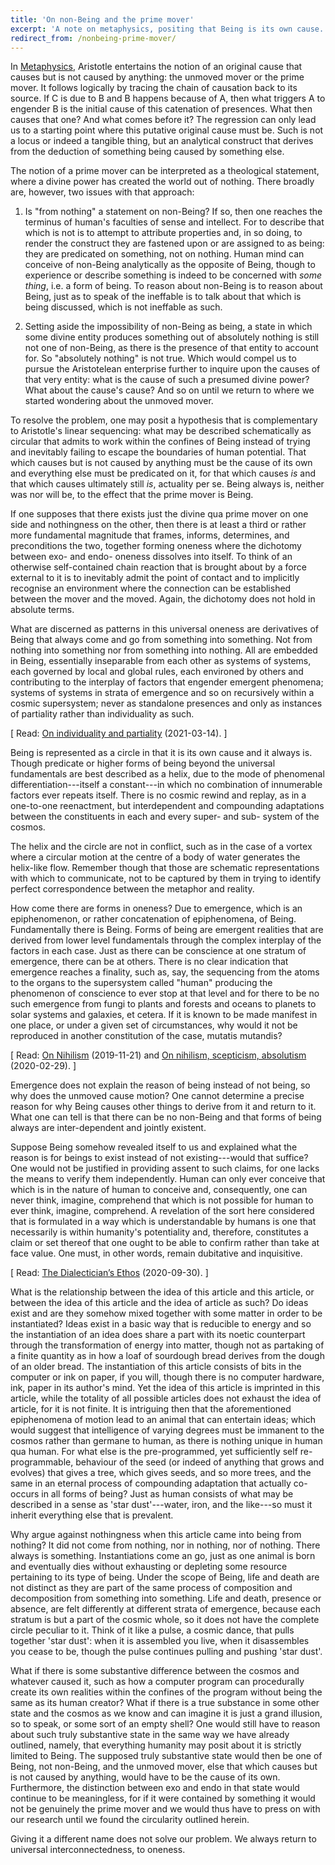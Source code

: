 ```yaml
---
title: 'On non-Being and the prime mover'
excerpt: 'A note on metaphysics, positing that Being is its own cause.'
redirect_from: /nonbeing-prime-mover/
---
```


In [Metaphysics](http://classics.mit.edu//Aristotle/metaphysics.html),
Aristotle entertains the notion of an original cause that causes but is
not caused by anything: the unmoved mover or the prime mover.  It
follows logically by tracing the chain of causation back to its source.
If C is due to B and B happens because of A, then what triggers A to
engender B is the initial cause of this catenation of presences.  What
then causes that one?  And what comes before it?  The regression can
only lead us to a starting point where this putative original cause must
be.  Such is not a locus or indeed a tangible thing, but an analytical
construct that derives from the deduction of something being caused by
something else.

The notion of a prime mover can be interpreted as a theological
statement, where a divine power has created the world out of nothing.
There broadly are, however, two issues with that approach:

1. Is "from nothing" a statement on non-Being?  If so, then one reaches
   the terminus of human's faculties of sense and intellect.  For to
   describe that which is not is to attempt to attribute properties and,
   in so doing, to render the construct they are fastened upon or are
   assigned to as being: they are predicated on something, not on
   nothing.  Human mind can conceive of non-Being analytically as the
   opposite of Being, though to experience or describe something is
   indeed to be concerned with _some thing_, i.e. a form of being.  To
   reason about non-Being is to reason about Being, just as to speak of
   the ineffable is to talk about that which is being discussed, which
   is not ineffable as such.

2. Setting aside the impossibility of non-Being as being, a state in
   which some divine entity produces something out of absolutely nothing
   is still not one of non-Being, as there is the presence of that
   entity to account for.  So "absolutely nothing" is not true.  Which
   would compel us to pursue the Aristotelean enterprise further to
   inquire upon the causes of that very entity: what is the cause of
   such a presumed divine power?  What about the cause's cause?  And so
   on until we return to where we started wondering about the unmoved
   mover.

To resolve the problem, one may posit a hypothesis that is complementary
to Aristotle's linear sequencing: what may be described schematically as
circular that admits to work within the confines of Being instead of
trying and inevitably failing to escape the boundaries of human
potential.  That which causes but is not caused by anything must be the
cause of its own and everything else must be predicated on it, for that
which causes _is_ and that which causes ultimately still _is_, actuality
per se.  Being always is, neither was nor will be, to the effect that
the prime mover is Being.

If one supposes that there exists just the divine qua prime mover on one
side and nothingness on the other, then there is at least a third or
rather more fundamental magnitude that frames, informs, determines, and
preconditions the two, together forming oneness where the dichotomy
between exo- and endo- oneness dissolves into itself.  To think of an
otherwise self-contained chain reaction that is brought about by a force
external to it is to inevitably admit the point of contact and to
implicitly recognise an environment where the connection can be
established between the mover and the moved.  Again, the dichotomy does
not hold in absolute terms.

What are discerned as patterns in this universal oneness are derivatives
of Being that always come and go from something into something.  Not
from nothing into something nor from something into nothing.  All are
embedded in Being, essentially inseparable from each other as systems of
systems, each governed by local and global rules, each environed by
others and contributing to the interplay of factors that engender
emergent phenomena; systems of systems in strata of emergence and so on
recursively within a cosmic supersystem; never as standalone presences
and only as instances of partiality rather than individuality as such.

[ Read: [On individuality and partiality](https://protesilaos.com/individuality-partiality/) (2021-03-14). ]

Being is represented as a circle in that it is its own cause and it
always is.  Though predicate or higher forms of being beyond the
universal fundamentals are best described as a helix, due to the mode of
phenomenal differentiation---itself a constant---in which no combination
of innumerable factors ever repeats itself.  There is no cosmic rewind
and replay, as in a one-to-one reenactment, but interdependent and
compounding adaptations between the constituents in each and every
super- and sub- system of the cosmos.

The helix and the circle are not in conflict, such as in the case of a
vortex where a circular motion at the centre of a body of water
generates the helix-like flow.  Remember though that those are schematic
representations with which to communicate, not to be captured by them in
trying to identify perfect correspondence between the metaphor and
reality.

How come there are forms in oneness?  Due to emergence, which is an
epiphenomenon, or rather concatenation of epiphenomena, of Being.
Fundamentally there is Being.  Forms of being are emergent realities
that are derived from lower level fundamentals through the complex
interplay of the factors in each case.  Just as there can be conscience
at one stratum of emergence, there can be at others.  There is no clear
indication that emergence reaches a finality, such as, say, the
sequencing from the atoms to the organs to the supersystem called
"human" producing the phenomenon of conscience to ever stop at that
level and for there to be no such emergence from fungi to plants and
forests and oceans to planets to solar systems and galaxies, et cetera.
If it is known to be made manifest in one place, or under a given set of
circumstances, why would it not be reproduced in another constitution of
the case, mutatis mutandis?

[ Read: [On Nihilism](https://protesilaos.com/nihilism/) (2019-11-21)
and [On nihilism, scepticism,
absolutism](https://protesilaos.com/nihilism-scepticism-absolutism/)
(2020-02-29). ]

Emergence does not explain the reason of being instead of not being, so
why does the unmoved cause motion?  One cannot determine a precise
reason for why Being causes other things to derive from it and return to
it.  What one can tell is that there can be no non-Being and that forms
of being always are inter-dependent and jointly existent.

Suppose Being somehow revealed itself to us and explained what the
reason is for beings to exist instead of not existing---would that
suffice?  One would not be justified in providing assent to such claims,
for one lacks the means to verify them independently.  Human can only
ever conceive that which is in the nature of human to conceive and,
consequently, one can never think, imagine, comprehend that which is not
possible for human to ever think, imagine, comprehend.  A revelation of
the sort here considered that is formulated in a way which is
understandable by humans is one that necessarily is within humanity's
potentiality and, therefore, constitutes a claim or set thereof that one
ought to be able to confirm rather than take at face value.  One must,
in other words, remain dubitative and inquisitive.

[ Read: [The Dialectician’s Ethos](https://protesilaos.com/ethos-dialectic) (2020-09-30). ]

What is the relationship between the idea of this article and this
article, or between the idea of this article and the idea of article as
such?  Do ideas exist and are they somehow mixed together with some
matter in order to be instantiated?  Ideas exist in a basic way that is
reducible to energy and so the instantiation of an idea does share a
part with its noetic counterpart through the transformation of energy
into matter, though not as partaking of a finite quantity as in how a
loaf of sourdough bread derives from the dough of an older bread.  The
instantiation of this article consists of bits in the computer or ink on
paper, if you will, though there is no computer hardware, ink, paper in
its author's mind.  Yet the idea of this article is imprinted in this
article, while the totality of all possible articles does not exhaust
the idea of article, for it is not finite.  It is intriguing then that
the aforementioned epiphenomena of motion lead to an animal that can
entertain ideas; which would suggest that intelligence of varying
degrees must be immanent to the cosmos rather than germane to human, as
there is nothing unique in human qua human.  For what else is the
pre-programmed, yet sufficiently self re-programmable, behaviour of the
seed (or indeed of anything that grows and evolves) that gives a tree,
which gives seeds, and so more trees, and the same in an eternal process
of compounding adaptation that actually co-occurs in all forms of being?
Just as human consists of what may be described in a sense as 'star
dust'---water, iron, and the like---so must it inherit everything else
that is prevalent.

Why argue against nothingness when this article came into being from
nothing?  It did not come from nothing, nor in nothing, nor of nothing.
There always is something.  Instantiations come an go, just as one
animal is born and eventually dies without exhausting or depleting some
resource pertaining to its type of being.  Under the scope of Being,
life and death are not distinct as they are part of the same process of
composition and decomposition from something into something.  Life and
death, presence or absence, are felt differently at different strata of
emergence, because each stratum is but a part of the cosmic whole, so it
does not have the complete circle peculiar to it.  Think of it like a
pulse, a cosmic dance, that pulls together 'star dust': when it is
assembled you live, when it disassembles you cease to be, though the
pulse continues pulling and pushing 'star dust'.

What if there is some substantive difference between the cosmos and
whatever caused it, such as how a computer program can procedurally
create its own realities within the confines of the program without
being the same as its human creator?  What if there is a true substance
in some other state and the cosmos as we know and can imagine it is just
a grand illusion, so to speak, or some sort of an empty shell?  One
would still have to reason about such truly substantive state in the
same way we have already outlined, namely, that everything humanity may
posit about it is strictly limited to Being.  The supposed truly
substantive state would then be one of Being, not non-Being, and the
unmoved mover, else that which causes but is not caused by anything,
would have to be the cause of its own.  Furthermore, the distinction
between exo and endo in that state would continue to be meaningless, for
if it were contained by something it would not be genuinely the prime
mover and we would thus have to press on with our research until we
found the circularity outlined herein.

Giving it a different name does not solve our problem.  We always return
to universal interconnectedness, to oneness.
